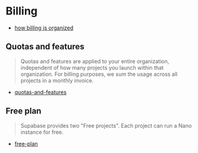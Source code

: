 # Billing

- [how billing is organized](https://supabase.com/docs/guides/platform/org-based-billing#how-billing-is-organized)

## Quotas and features

> Quotas and features are applied to your entire organization, independent of how many projects you launch within that
> organization. For billing purposes, we sum the usage across all projects in a monthly invoice.

- [quotas-and-features](https://supabase.com/docs/guides/platform/org-based-billing#quotas-and-features)

## Free plan

> Supabase provides two "Free projects". Each project can run a Nano instance for free.

- [free-plan](https://supabase.com/docs/guides/platform/org-based-billing#free-plan)